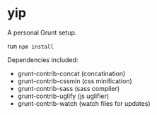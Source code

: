 yip
===

A personal Grunt setup.

run ``` npm install ```


Dependencies included:

* grunt-contrib-concat (concatination)
* grunt-contrib-cssmin (css minification)
* grunt-contrib-sass (sass compiler)
* grunt-contrib-uglify (js uglifier)
* grunt-contrib-watch (watch files for updates)

